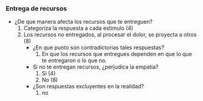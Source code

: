 ### Entrega de recursos

- ¿De que manera afecta los recursos que te entreguen?
	1) Categoriza la respuesta a cada estimulo (4)
	2) Los recursos no entregados, al procesar el dolor, se proyecta a otros (8)
		- ¿En que punto son contradictorias tales respuestas?
			1) En que los recursos que entregues dependen en que lo que te entregaron o lo que no.
		- Si no te entregan recursos, ¿perjudica la empatia?
			1) Si (4)
			2) No (8)
		- ¿Son respuestas excluyentes en la realidad?
			1) no 